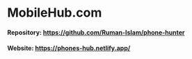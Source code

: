 # MobileHub.com

#### Repository: https://github.com/Ruman-Islam/phone-hunter

#### Website: https://phones-hub.netlify.app/
